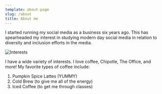 ```yaml
---
template: about-page
slug: /about
title: About me
---
```

I started running my social media as a business six years ago. This has spearheaded my interest in studying modern day social media in relation to diversity and inclusion efforts in the media. 

![Interests](/assets/img_1456.jpg "Interests")

I have a wide variety of interests. I love coffee, Chipotle, The Office, and more! My favorite types of coffee include:

1. Pumpkin Spice Lattes (YUMMY)
2. Cold Brew (to give me all of the energy)
3. Iced Coffee (to get me through classes)